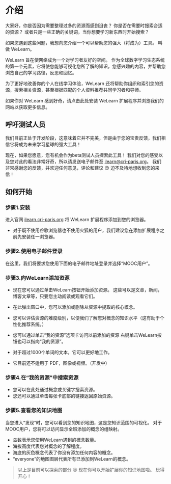 # 介绍

大家好，你是否因为需要整理过多的资源而感到沮丧？ 你是否在需要时搜索合适的资源？ 或者只是一些正确的关键词，当你想要学习新东西时开始搜索？

如果您遇到这些问题，我想向您介绍一个可以帮助您的强大（将成为）工具。 叫做 WeLearn。

WeLearn 旨在使网络成为一个对学习者友好的空间。 作为全球数字学习生态系统的第一个元素，它将使您能够可视化您所了解的知识，您感兴趣的内容，并帮助您浏览自己的学习路径，反思和回忆。


为了更好地改善你的个人在线学习体验，WeLearn 还将帮助你组织和索引您的资源，搜索相关资源，甚至根据匹配的个人资料推荐共同学习者和导师。


如果你对 WeLearn 感到好奇，请点击此处安装 WeLearn 扩展程序并浏览我们的网站以获取更多信息。


## 呼吁测试人员

我们目前正处于开发阶段，这意味着它并不完美，但是由于您的宝贵反馈，我们相信它将成为未来学习星球的强大工具！

现在，如果您愿意，您有机会作为beta测试人员探索此工具！ 我们对您的感受以及您对此的看法非常好奇，所以请发送电子邮件至 [ilearn@cri-paris.org](mailto:ilearn@cri-paris.org)。
我们非常感谢您的反馈，并欢迎任何意见，评论和建议 😊 迫不及待地想收到您的来信！


## 如何开始


### 步骤1.安装

进入官网 [ilearn.cri-paris.org](https://ilearn.cri-paris.org) 将 WeLearn 扩展程序添加到您的浏览器。

- 对于既不使用谷歌浏览器也不使用火狐的用户，我们建议您在添加扩展程序之前先安装任一浏览器。


### 步骤2.使用电子邮件登录


在这里，我们将要求您使用下面的电子邮件地址登录并选择“MOOC用户”。



### 步骤3.向WeLearn添加资源


- 现在您可以通过单击WeLearn按钮开始添加资源。 这些可以是文章，新闻，博客文章等，只要您主动阅读或观看它们。
- 在此弹出窗口中，您可以添加或删除从资源中提取的核心概念。
- 您可以评估资源的难度级别，以便我们了解您对概念的知识水平（这有助于个性化推荐系统。）
- 您可以通过单击“我的资源”选项卡访问以前添加的资源
  右键单击WeLearn按钮也可以指向“我的资源”。

- 对于超过1000个单词的文本，它可以更好地工作。
- 它目前还不适用于 PDF，图像或视频。（开发中）


### 步骤4.在“我的资源”中搜索资源

- 您可以在此处通过概念或关键字搜索资源。
- 您还可以通过单击每张卡底部的链接返回原始资源。

### 步骤5.查看您的知识地图

当您进入“发现”时，您可以看到您的知识地图，这是您知识范围的可视化。
对于MOOC用户，您将可以访问显示全班添加的概念的组映射。


- 岛数表示您使用WeLearn遇到的概念数量。
- 海拔高度代表您对概念的了解程度。
- 海底的灰色概念代表了你没有添加任何内容的概念。
- “everyone”的地图图层代表所有已添加到WeLearn的概念。

> 以上是目前可以探索的部分 😉 现在你可以开始扩展你的知识地图啦。 玩得开心！
